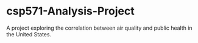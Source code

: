# csp571-Analysis-Project
A project exploring the correlation between air quality and public health in the United States.
